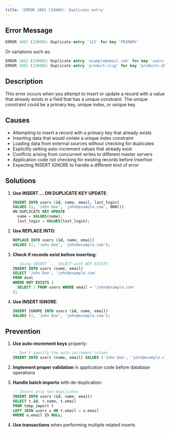 ```yaml
---
title: 'ERROR 1062 (23000): Duplicate entry'
---
```


## Error Message

```sql
ERROR 1062 (23000): Duplicate entry '123' for key 'PRIMARY'
```

Or variations such as:

```sql
ERROR 1062 (23000): Duplicate entry 'example@email.com' for key 'users.email'
ERROR 1062 (23000): Duplicate entry 'product-slug' for key 'products.UQ_slug'
```

## Description

This error occurs when you attempt to insert or update a record with a value that already exists in a field that has a unique constraint. The unique constraint could be a primary key, unique index, or unique key.

## Causes

- Attempting to insert a record with a primary key that already exists
- Inserting data that would violate a unique index constraint
- Loading data from external sources without checking for duplicates
- Explicitly setting auto-increment values that already exist
- Conflicts arising from concurrent writes to different master servers
- Application code not checking for existing records before insertion
- Expecting INSERT IGNORE to handle a different kind of error

## Solutions

1. **Use INSERT ... ON DUPLICATE KEY UPDATE**:

   ```sql
   INSERT INTO users (id, name, email, last_login)
   VALUES (1, 'John Doe', 'john@example.com', NOW())
   ON DUPLICATE KEY UPDATE
     name = VALUES(name),
     last_login = VALUES(last_login);
   ```

2. **Use REPLACE INTO**:

   ```sql
   REPLACE INTO users (id, name, email)
   VALUES (1, 'John Doe', 'john@example.com');
   ```

3. **Check if records exist before inserting**:

   ```sql
   -- Using INSERT ... SELECT with NOT EXISTS
   INSERT INTO users (name, email)
   SELECT 'John Doe', 'john@example.com'
   FROM dual
   WHERE NOT EXISTS (
     SELECT 1 FROM users WHERE email = 'john@example.com'
   );
   ```

4. **Use INSERT IGNORE**:

   ```sql
   INSERT IGNORE INTO users (id, name, email)
   VALUES (1, 'John Doe', 'john@example.com');
   ```

## Prevention

1. **Use auto-increment keys** properly:

   ```sql
   -- Don't specify the auto-increment column
   INSERT INTO users (name, email) VALUES ('John Doe', 'john@example.com');
   ```

2. **Implement proper validation** in application code before database operations

3. **Handle batch imports** with de-duplication:

   ```sql
   -- Insert only non-duplicates
   INSERT INTO users (id, name, email)
   SELECT t.id, t.name, t.email
   FROM temp_import t
   LEFT JOIN users u ON t.email = u.email
   WHERE u.email IS NULL;
   ```

4. **Use transactions** when performing multiple related inserts
